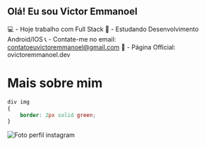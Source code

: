 ## Olá! Eu sou Victor Emmanoel

💻 - Hoje trabalho com Full Stack
📖 - Estudando Desenvolvimento Android/IOS
📞 - Contate-me no email: contatoeuvictoremmanoel@gmail.com
📃 - Página Official: ovictoremmanoel.dev

# Mais sobre mim

```css
div img 
{
    border: 2px solid green;
}
```


<div>
    <img src="https://instagram.fbsb12-2.fna.fbcdn.net/v/t51.2885-19/312371735_839031797513979_8126513937905568744_n.jpg?stp=dst-jpg_s150x150&_nc_ht=instagram.fbsb12-2.fna.fbcdn.net&_nc_cat=103&_nc_ohc=D7CuWO8OvyUAX_DjhFx&edm=AOQ1c0wBAAAA&ccb=7-5&oh=00_AfCuIucpgQEg-Pfy3hqcAbrqVeWutnjey5eSlDbP-Yir3A&oe=63863EAB&_nc_sid=8fd12b" alt="Foto perfil instagram">
</div>